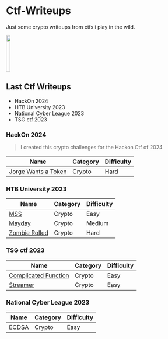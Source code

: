 # Ctf-Writeups
Just some crypto writeups from ctfs i play in the wild.

<img width=15% height=100 src="https://s3.amazonaws.com/pix.iemoji.com/images/emoji/apple/ios-12/256/moai.png">

## Last Ctf Writeups
- HackOn 2024
- HTB University 2023
- National Cyber League 2023
- TSG ctf 2023

### HackOn 2024

> I created this crypto challenges for the Hackon Ctf of 2024

| Name                                                                | Category    | Difficulty                                 | 
| ------------------------------------------------------------------- | ----------- | ----------------------------------------- | 
| [Jorge Wants a Token](<HackOn 2024/Jorge Wants a Token/solve>)      | Crypto      | Hard                                      | 

### HTB University 2023

| Name                                                                | Category    | Difficulty                                 | 
| ------------------------------------------------------------------- | ----------- | ----------------------------------------- | 
| [MSS](<HTB University 2023/crypto/MSS>)                             | Crypto      | Easy                                      | 
| [Mayday](<HTB University 2023/crypto/Mayday>)                       | Crypto      | Medium                                    | 
| [Zombie Rolled](<HTB University 2023/crypto/zombie_rolled>)         | Crypto      | Hard                                      | 

### TSG ctf 2023

| Name                                                                | Category    | Difficulty                                 | 
| ------------------------------------------------------------------- | ----------- | ----------------------------------------- | 
| [Complicated Function](<tsg/crypto/complicated function>)           | Crypto      | Easy                                      | 
| [Streamer](<tsg/crypto/streamer>)                                   | Crypto      | Easy                                      | 

### National Cyber League 2023

| Name                                                                | Category    | Difficulty                                 | 
| ------------------------------------------------------------------- | ----------- | ----------------------------------------- | 
| [ECDSA](<ncl/ecdsa>)                                                | Crypto      | Easy                                      | 
